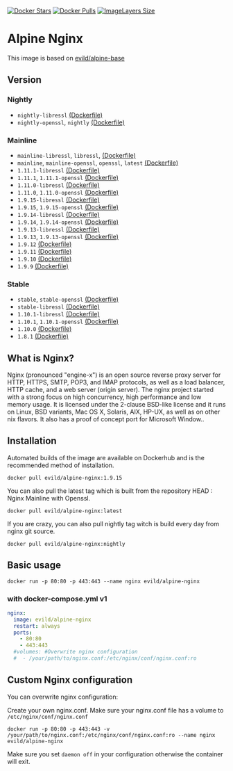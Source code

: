 [![Docker Stars](https://img.shields.io/docker/stars/evild/alpine-nginx.svg?style=flat-square)](https://hub.docker.com/r/evild/alpine-nginx/)
[![Docker Pulls](https://img.shields.io/docker/pulls/evild/alpine-nginx.svg?style=flat-square)](https://hub.docker.com/r/evild/alpine-nginx/)
[![ImageLayers Size](https://img.shields.io/imagelayers/image-size/evild/alpine-nginx/latest.svg?style=flat-square)](https://hub.docker.com/r/evild/alpine-nginx/)

# Alpine Nginx

This image is based on [evild/alpine-base](https://hub.docker.com/r/evild/alpine-base/)

## Version

### Nightly

- `nightly-libressl` [(Dockerfile)](https://github.com/Evild67/docker-alpine-nginx/blob/master/nightly/libressl/Dockerfile)
- `nightly-openssl`, `nightly` [(Dockerfile)](https://github.com/Evild67/docker-alpine-nginx/blob/master/nightly/openssl/Dockerfile)

### Mainline

- `mainline-libressl`, `libressl`, [(Dockerfile)](https://github.com/Evild67/docker-alpine-nginx/blob/master/mainline/libressl/Dockerfile)
- `mainline`, `mainline-openssl`, `openssl`, `latest` [(Dockerfile)](https://github.com/Evild67/docker-alpine-nginx/blob/master/mainline/openssl/Dockerfile)
- `1.11.1-libressl`  [(Dockerfile)](https://github.com/Evild67/docker-alpine-nginx/blob/3239b6cf29bd54bb72aa2a909c5458831232cee8/mainline/libressl/Dockerfile)
- `1.11.1`, `1.11.1-openssl` [(Dockerfile)](https://github.com/Evild67/docker-alpine-nginx/blob/3239b6cf29bd54bb72aa2a909c5458831232cee8/maineline/openssl/Dockerfile)
- `1.11.0-libressl`  [(Dockerfile)](https://github.com/Evild67/docker-alpine-nginx/blob/c1503c0a22958a242bde414a60fa92967be2533a/mainline/libressl/Dockerfile)
- `1.11.0`, `1.11.0-openssl` [(Dockerfile)](https://github.com/Evild67/docker-alpine-nginx/blob/c1503c0a22958a242bde414a60fa92967be2533a/maineline/openssl/Dockerfile)
- `1.9.15-libressl`  [(Dockerfile)](https://github.com/Evild67/docker-alpine-nginx/blob/26f2f9939c0d706b532749530499da069572783a/mainline/libressl/Dockerfile)
- `1.9.15`, `1.9.15-openssl` [(Dockerfile)](https://github.com/Evild67/docker-alpine-nginx/blob/26f2f9939c0d706b532749530499da069572783a/maineline/openssl/Dockerfile)
- `1.9.14-libressl`  [(Dockerfile)](https://github.com/Evild67/docker-alpine-nginx/blob/546d83c12ab16e5c997900d0bf473b8ca97f2c30/mainline/libressl/Dockerfile)
- `1.9.14`, `1.9.14-openssl` [(Dockerfile)](https://github.com/Evild67/docker-alpine-nginx/blob/6db861c6b14d45b1357e27ec90613b533196f43c/maineline/openssl/Dockerfile)
- `1.9.13-libressl` [(Dockerfile)](https://github.com/Evild67/docker-alpine-nginx/blob/master/libressl/Dockerfile)
- `1.9.13`, `1.9.13-openssl` [(Dockerfile)](https://github.com/Evild67/docker-alpine-nginx/blob/master/openssl/Dockerfile)
- `1.9.12` [(Dockerfile)](https://github.com/Evild67/docker-alpine-nginx/blob/03e9f3eaf49961ac482bd0eb462562f3f5809a50/Dockerfile)
- `1.9.11` [(Dockerfile)](https://github.com/Evild67/docker-alpine-nginx/blob/121a9b9d36a6f895d3af8d5ffcad7d751beec444/Dockerfile)
- `1.9.10` [(Dockerfile)](https://github.com/Evild67/docker-alpine-nginx/blob/e939de5fe2d82092c45d97379d681875d9f2e533/Dockerfile)
- `1.9.9` [(Dockerfile)](https://github.com/Evild67/docker-alpine-nginx/blob/69d6179fa9f4d939a73422ceaf31c9dd56f41d96/Dockerfile)

### Stable

- `stable`, `stable-openssl` [(Dockerfile)](https://github.com/Evild67/docker-alpine-nginx/blob/master/stable/openssl/Dockerfile)
- `stable-libressl` [(Dockerfile)](https://github.com/Evild67/docker-alpine-nginx/blob/master/stable/libressl/Dockerfile)
- `1.10.1-libressl` [(Dockerfile)](https://github.com/Evild67/docker-alpine-nginx/blob/3239b6cf29bd54bb72aa2a909c5458831232cee8/stable/libressl/Dockerfile)
- `1.10.1`, `1.10.1-openssl` [(Dockerfile)](https://github.com/Evild67/docker-alpine-nginx/blob/3239b6cf29bd54bb72aa2a909c5458831232cee8/stable/openssl/Dockerfile)
- `1.10.0` [(Dockerfile)](https://github.com/Evild67/docker-alpine-nginx/blob/a1afaef62c34dfd67f40616c2e4d3a59913ce14a/stable/openssl/Dockerfile)
- `1.8.1` [(Dockerfile)](https://github.com/Evild67/docker-alpine-nginx/blob/94288e4964c8261729c4103e4ce24077c8a1e67a/stable/openssl/Dockerfile)



## What is Nginx?
Nginx (pronounced "engine-x") is an open source reverse proxy server for HTTP, HTTPS, SMTP, POP3, and IMAP protocols, as well as a load balancer, HTTP cache, and a web server (origin server). The nginx project started with a strong focus on high concurrency, high performance and low memory usage. It is licensed under the 2-clause BSD-like license and it runs on Linux, BSD variants, Mac OS X, Solaris, AIX, HP-UX, as well as on other nix flavors. It also has a proof of concept port for Microsoft Window..

## Installation
Automated builds of the image are available on Dockerhub and is the recommended method of installation.
```
docker pull evild/alpine-nginx:1.9.15
```

You can also pull the latest tag which is built from the repository HEAD : Nginx Mainline with Openssl.
```
docker pull evild/alpine-nginx:latest
```

If you are crazy, you can also pull nightly tag witch is build every day from nginx git source.
```
docker pull evild/alpine-nginx:nightly
```


## Basic usage
```docker run -p 80:80 -p 443:443 --name nginx evild/alpine-nginx```

### with docker-compose.yml v1

```yml
nginx:
  image: evild/alpine-nginx
  restart: always
  ports:
    - 80:80
    - 443:443
  #volumes: #Overwrite nginx configuration
  #  - /your/path/to/nginx.conf:/etc/nginx/conf/nginx.conf:ro
```

## Custom Nginx configuration

You can overwrite nginx configuration:

Create your own nginx.conf. Make sure your nginx.conf file has a volume to ```/etc/nginx/conf/nginx.conf```

```
docker run -p 80:80 -p 443:443 -v /your/path/to/nginx.conf:/etc/nginx/conf/nginx.conf:ro --name nginx evild/alpine-nginx
```


Make sure you set ```daemon off``` in your configuration otherwise the container will exit.
